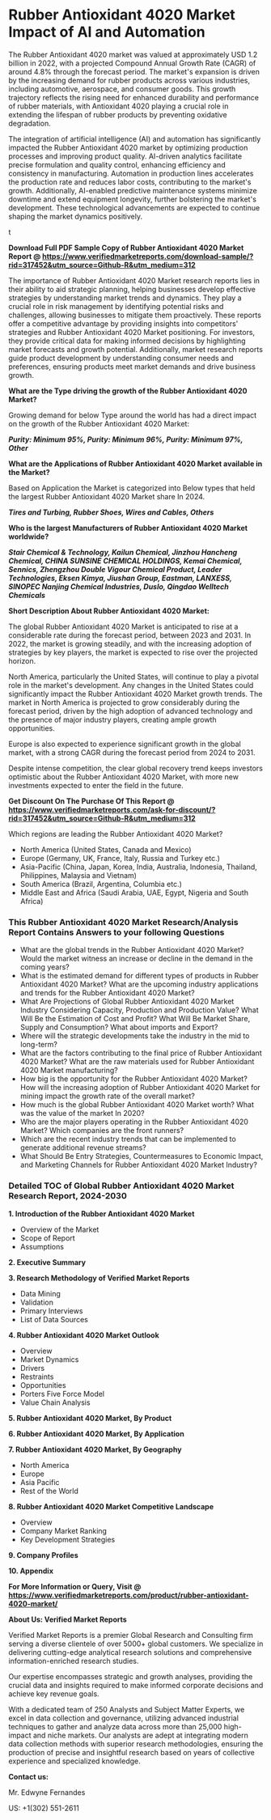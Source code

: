 <meta name="title" content="Global Rubber Antioxidant 4020 Market Impact of AI and Automation"><meta name="description" content="The Rubber Antioxidant 4020 market was valued at approximately USD 1.2 billion in 2022, with a projected Compound Annual Growth Rate (CAGR) of around 4.8% through the "><meta name="title" content="Rubber Antioxidant 4020 Market Size, Share, Scope, Trends, Growth, Opportunities, Analysis, Forecast"><h1>Rubber Antioxidant 4020 Market Impact of AI and Automation</h1><p>The Rubber Antioxidant 4020 market was valued at approximately USD 1.2 billion in 2022, with a projected Compound Annual Growth Rate (CAGR) of around 4.8% through the forecast period. The market's expansion is driven by the increasing demand for rubber products across various industries, including automotive, aerospace, and consumer goods. This growth trajectory reflects the rising need for enhanced durability and performance of rubber materials, with Antioxidant 4020 playing a crucial role in extending the lifespan of rubber products by preventing oxidative degradation.</p><p>The integration of artificial intelligence (AI) and automation has significantly impacted the Rubber Antioxidant 4020 market by optimizing production processes and improving product quality. AI-driven analytics facilitate precise formulation and quality control, enhancing efficiency and consistency in manufacturing. Automation in production lines accelerates the production rate and reduces labor costs, contributing to the market's growth. Additionally, AI-enabled predictive maintenance systems minimize downtime and extend equipment longevity, further bolstering the market's development. These technological advancements are expected to continue shaping the market dynamics positively.</p>t</p><p id="" class=""><strong>Download Full PDF Sample Copy of Rubber Antioxidant 4020 Market Report @ <a href="https://www.verifiedmarketreports.com/download-sample/?rid=317452&utm_source=Github-R&utm_medium=312" target="_blank">https://www.verifiedmarketreports.com/download-sample/?rid=317452&utm_source=Github-R&utm_medium=312</a></strong></p><p>The importance of&nbsp;Rubber Antioxidant 4020 Market research reports lies in their ability to aid strategic planning, helping businesses develop effective strategies by understanding market trends and dynamics. They play a crucial role in risk management by identifying potential risks and challenges, allowing businesses to mitigate them proactively. These reports offer a competitive advantage by providing insights into competitors' strategies and Rubber Antioxidant 4020 Market positioning. For investors, they provide critical data for making informed decisions by highlighting market forecasts and growth potential. Additionally, market research reports guide product development by understanding consumer needs and preferences, ensuring products meet market demands and drive business growth.</p><p><strong>What are the&nbsp;Type driving the growth of the Rubber Antioxidant 4020 Market?</strong></p><p id="" class="">Growing demand for below Type around the world has had a direct impact on the growth of the Rubber Antioxidant 4020 Market:</p><em><strong>Purity: Minimum 95%, Purity: Minimum 96%, Purity: Minimum 97%, Other</strong></em></p><strong>What are the&nbsp;Applications&nbsp;of Rubber Antioxidant 4020 Market available in the Market?</strong></p><p id="" class="">Based on Application the Market is categorized into Below types that held the largest Rubber Antioxidant 4020 Market share In 2024.</p><em><strong>Tires and Turbing, Rubber Shoes, Wires and Cables, Others</strong></em></p><strong>Who is the largest Manufacturers of Rubber Antioxidant 4020 Market worldwide?</strong></p><p><em><strong>Stair Chemical & Technology, Kailun Chemical, Jinzhou Hancheng Chemical, CHINA SUNSINE CHEMICAL HOLDINGS, Kemai Chemical, Sennics, Zhengzhou Double Vigour Chemical Product, Leader Technologies, Eksen Kimya, Jiushan Group, Eastman, LANXESS, SINOPEC Nanjing Chemical Industries, Duslo, Qingdao Welltech Chemicals</strong></em></p><p id="" class=""><strong>Short Description About Rubber Antioxidant 4020 Market:</strong></p><p>The global Rubber Antioxidant 4020 Market is anticipated to rise at a considerable rate during the forecast period, between 2023 and 2031. In 2022, the market is growing steadily, and with the increasing adoption of strategies by key players, the market is expected to rise over the projected horizon.</p><p>North America, particularly the United States, will continue to play a pivotal role in the market's development. Any changes in the United States could significantly impact the Rubber Antioxidant 4020 Market growth trends. The market in North America is projected to grow considerably during the forecast period, driven by the high adoption of advanced technology and the presence of major industry players, creating ample growth opportunities.</p><p>Europe is also expected to experience significant growth in the global market, with a strong CAGR during the forecast period from 2024 to 2031.</p><p>Despite intense competition, the clear global recovery trend keeps investors optimistic about the Rubber Antioxidant 4020 Market, with more new investments expected to enter the field in the future.</p><p id="" class=""><strong>Get Discount On The Purchase Of This Report @ <a href="https://www.verifiedmarketreports.com/ask-for-discount/?rid=317452&utm_source=Github-R&utm_medium=312" target="_blank">https://www.verifiedmarketreports.com/ask-for-discount/?rid=317452&utm_source=Github-R&utm_medium=312</a></strong></p>Which regions are leading the Rubber Antioxidant 4020 Market?</p><ul><li>North America (United States, Canada and Mexico)</li><li>Europe (Germany, UK, France, Italy, Russia and Turkey etc.)</li><li>Asia-Pacific (China, Japan, Korea, India, Australia, Indonesia, Thailand, Philippines, Malaysia and Vietnam)</li><li>South America (Brazil, Argentina, Columbia etc.)</li><li>Middle East and Africa (Saudi Arabia, UAE, Egypt, Nigeria and South Africa)</li></ul><h3 id="" class="">This Rubber Antioxidant 4020 Market Research/Analysis Report Contains Answers to your following Questions</h3><ul><li>What are the global trends in the Rubber Antioxidant 4020 Market? Would the market witness an increase or decline in the demand in the coming years?</li><li>What is the estimated demand for different types of products in Rubber Antioxidant 4020 Market? What are the upcoming industry applications and trends for the Rubber Antioxidant 4020 Market?</li><li>What Are Projections of Global Rubber Antioxidant 4020 Market Industry Considering Capacity, Production and Production Value? What Will Be the Estimation of Cost and Profit? What Will Be Market Share, Supply and Consumption? What about imports and Export?</li><li>Where will the strategic developments take the industry in the mid to long-term?</li><li>What are the factors contributing to the final price of Rubber Antioxidant 4020 Market? What are the raw materials used for Rubber Antioxidant 4020 Market manufacturing?</li><li>How big is the opportunity for the Rubber Antioxidant 4020 Market? How will the increasing adoption of Rubber Antioxidant 4020 Market for mining impact the growth rate of the overall market?</li><li>How much is the global Rubber Antioxidant 4020 Market worth? What was the value of the market In 2020?</li><li>Who are the major players operating in the Rubber Antioxidant 4020 Market? Which companies are the front runners?</li><li>Which are the recent industry trends that can be implemented to generate additional revenue streams?</li><li>What Should Be Entry Strategies, Countermeasures to Economic Impact, and Marketing Channels for Rubber Antioxidant 4020 Market Industry?</li></ul><h3 id="" class="">Detailed TOC of Global Rubber Antioxidant 4020 Market Research Report, 2024-2030</h3><p id="" class=""><strong>1. Introduction of the Rubber Antioxidant 4020 Market</strong></p><ul><li>Overview of the Market</li><li>Scope of Report</li><li>Assumptions</li></ul><p id="" class=""><strong>2. Executive Summary</strong></p><p id="" class=""><strong>3. Research Methodology of Verified Market Reports</strong></p><ul><li>Data Mining</li><li>Validation</li><li>Primary Interviews</li><li>List of Data Sources</li></ul><p id="" class=""><strong>4. Rubber Antioxidant 4020 Market Outlook</strong></p><ul><li>Overview</li><li>Market Dynamics</li><li>Drivers</li><li>Restraints</li><li>Opportunities</li><li>Porters Five Force Model</li><li>Value Chain Analysis</li></ul><p id="" class=""><strong>5. Rubber Antioxidant 4020 Market, By Product</strong></p><p id="" class=""><strong>6. Rubber Antioxidant 4020 Market, By Application</strong></p><p id="" class=""><strong>7. Rubber Antioxidant 4020 Market, By Geography</strong></p><ul><li>North America</li><li>Europe</li><li>Asia Pacific</li><li>Rest of the World</li></ul><p id="" class=""><strong>8. Rubber Antioxidant 4020 Market Competitive Landscape</strong></p><ul><li>Overview</li><li>Company Market Ranking</li><li>Key Development Strategies</li></ul><p id="" class=""><strong>9. Company Profiles</strong></p><p id="" class=""><strong>10. Appendix</strong></p><p id="" class=""><strong>For More Information or Query, Visit @ <a href="https://www.verifiedmarketreports.com/product/rubber-antioxidant-4020-market/" target="_blank">https://www.verifiedmarketreports.com/product/rubber-antioxidant-4020-market/</a></strong></p><p id="" class=""><strong>About Us: Verified Market Reports</strong></p><p id="" class="">Verified Market Reports is a premier Global Research and Consulting firm serving a diverse clientele of over 5000+ global customers. We specialize in delivering cutting-edge analytical research solutions and comprehensive information-enriched research studies.</p><p id="" class="">Our expertise encompasses strategic and growth analyses, providing the crucial data and insights required to make informed corporate decisions and achieve key revenue goals.</p><p id="" class="">With a dedicated team of 250 Analysts and Subject Matter Experts, we excel in data collection and governance, utilizing advanced industrial techniques to gather and analyze data across more than 25,000 high-impact and niche markets. Our analysts are adept at integrating modern data collection methods with superior research methodologies, ensuring the production of precise and insightful research based on years of collective experience and specialized knowledge.</p><p id="" class=""><strong>Contact us:</strong></p><p id="" class="">Mr. Edwyne Fernandes</p><p id="" class="">US: +1(302) 551-2611</p>